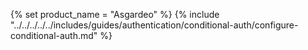 {% set product_name = "Asgardeo" %}
{% include "../../../../../includes/guides/authentication/conditional-auth/configure-conditional-auth.md" %}